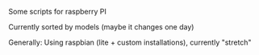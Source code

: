 Some scripts for raspberry PI 

Currently sorted by models (maybe it changes one day)

Generally: Using raspbian (lite + custom installations), currently "stretch"
